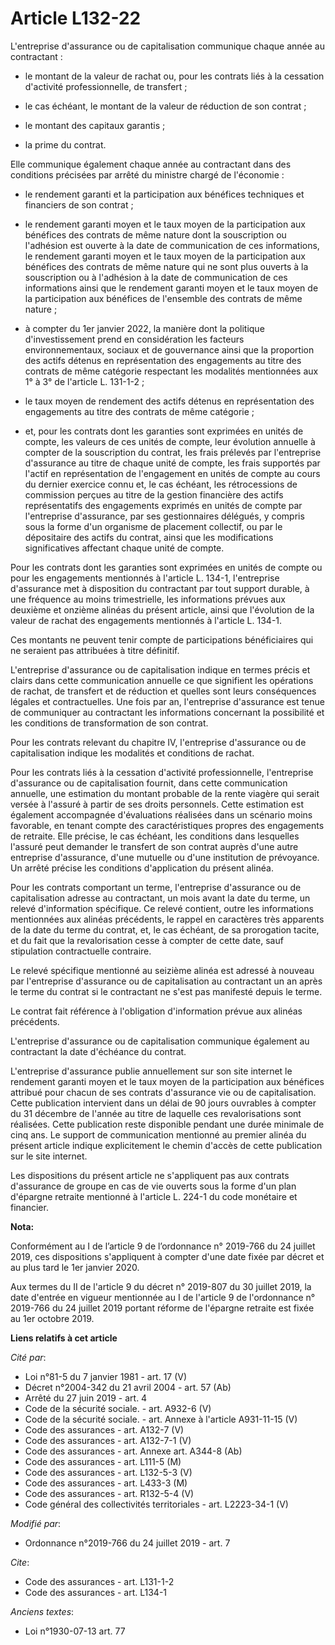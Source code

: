 # Article L132-22

L'entreprise d'assurance ou de capitalisation communique chaque année au contractant :

- le montant de la valeur de rachat ou, pour les contrats liés à la cessation d'activité professionnelle, de transfert ;

- le cas échéant, le montant de la valeur de réduction de son contrat ;

- le montant des capitaux garantis ;

- la prime du contrat.

Elle communique également chaque année au contractant dans des conditions précisées par arrêté du ministre chargé de
l'économie :

- le rendement garanti et la participation aux bénéfices techniques et financiers de son contrat ;

- le rendement garanti moyen et le taux moyen de la participation aux bénéfices des contrats de même nature dont la
souscription ou l'adhésion est ouverte à la date de communication de ces informations, le rendement garanti moyen et le taux
moyen de la participation aux bénéfices des contrats de même nature qui ne sont plus ouverts à la souscription ou à
l'adhésion à la date de communication de ces informations ainsi que le rendement garanti moyen et le taux moyen de la
participation aux bénéfices de l'ensemble des contrats de même nature ;

- à compter du 1er janvier 2022, la manière dont la politique d'investissement prend en considération les facteurs
environnementaux, sociaux et de gouvernance ainsi que la proportion des actifs détenus en représentation des engagements au
titre des contrats de même catégorie respectant les modalités mentionnées aux 1° à 3° de l'article L. 131-1-2 ;

- le taux moyen de rendement des actifs détenus en représentation des engagements au titre des contrats de même catégorie ;

- et, pour les contrats dont les garanties sont exprimées en unités de compte, les valeurs de ces unités de compte, leur
évolution annuelle à compter de la souscription du contrat, les frais prélevés par l'entreprise d'assurance au titre de
chaque unité de compte, les frais supportés par l'actif en représentation de l'engagement en unités de compte au cours du
dernier exercice connu et, le cas échéant, les rétrocessions de commission perçues au titre de la gestion financière des
actifs représentatifs des engagements exprimés en unités de compte par l'entreprise d'assurance, par ses gestionnaires
délégués, y compris sous la forme d'un organisme de placement collectif, ou par le dépositaire des actifs du contrat, ainsi
que les modifications significatives affectant chaque unité de compte.

Pour les contrats dont les garanties sont exprimées en unités de compte ou pour les engagements mentionnés à l'article L.
134-1, l'entreprise d'assurance met à disposition du contractant par tout support durable, à une fréquence au moins
trimestrielle, les informations prévues aux deuxième et onzième alinéas du présent article, ainsi que l'évolution de la
valeur de rachat des engagements mentionnés à l'article L. 134-1.

Ces montants ne peuvent tenir compte de participations bénéficiaires qui ne seraient pas attribuées à titre définitif.

L'entreprise d'assurance ou de capitalisation indique en termes précis et clairs dans cette communication annuelle ce que
signifient les opérations de rachat, de transfert et de réduction et quelles sont leurs conséquences légales et
contractuelles. Une fois par an, l'entreprise d'assurance est tenue de communiquer au contractant les informations concernant
la possibilité et les conditions de transformation de son contrat.

Pour les contrats relevant du chapitre IV, l'entreprise d'assurance ou de capitalisation indique les modalités et conditions
de rachat.

Pour les contrats liés à la cessation d'activité professionnelle, l'entreprise d'assurance ou de capitalisation fournit, dans
cette communication annuelle, une estimation du montant probable de la rente viagère qui serait versée à l'assuré à partir de
ses droits personnels. Cette estimation est également accompagnée d'évaluations réalisées dans un scénario moins favorable,
en tenant compte des caractéristiques propres des engagements de retraite. Elle précise, le cas échéant, les conditions dans
lesquelles l'assuré peut demander le transfert de son contrat auprès d'une autre entreprise d'assurance, d'une mutuelle ou
d'une institution de prévoyance. Un arrêté précise les conditions d'application du présent alinéa.

Pour les contrats comportant un terme, l'entreprise d'assurance ou de capitalisation adresse au contractant, un mois avant la
date du terme, un relevé d'information spécifique. Ce relevé contient, outre les informations mentionnées aux alinéas
précédents, le rappel en caractères très apparents de la date du terme du contrat, et, le cas échéant, de sa prorogation
tacite, et du fait que la revalorisation cesse à compter de cette date, sauf stipulation contractuelle contraire.

Le relevé spécifique mentionné au seizième alinéa est adressé à nouveau par l'entreprise d'assurance ou de capitalisation au
contractant un an après le terme du contrat si le contractant ne s'est pas manifesté depuis le terme.

Le contrat fait référence à l'obligation d'information prévue aux alinéas précédents.

L'entreprise d'assurance ou de capitalisation communique également au contractant la date d'échéance du contrat.

L'entreprise d'assurance publie annuellement sur son site internet le rendement garanti moyen et le taux moyen de la
participation aux bénéfices attribué pour chacun de ses contrats d'assurance vie ou de capitalisation. Cette publication
intervient dans un délai de 90 jours ouvrables à compter du 31 décembre de l'année au titre de laquelle ces revalorisations
sont réalisées. Cette publication reste disponible pendant une durée minimale de cinq ans. Le support de communication
mentionné au premier alinéa du présent article indique explicitement le chemin d'accès de cette publication sur le site
internet.

Les dispositions du présent article ne s'appliquent pas aux contrats d'assurance de groupe en cas de vie ouverts sous la
forme d'un plan d'épargne retraite mentionné à l'article L. 224-1 du code monétaire et financier.

**Nota:**

Conformément au I de l’article 9 de l’ordonnance n° 2019-766 du 24 juillet 2019, ces dispositions s'appliquent à compter
d'une date fixée par décret et au plus tard le 1er janvier 2020.

Aux termes du II de l'article 9 du décret n° 2019-807 du 30 juillet 2019, la date d'entrée en vigueur mentionnée au I de
l'article 9 de l'ordonnance n° 2019-766 du 24 juillet 2019 portant réforme de l'épargne retraite est fixée au 1er octobre
2019.

**Liens relatifs à cet article**

_Cité par_:

  - Loi n°81-5 du 7 janvier 1981 - art. 17 (V)
  - Décret n°2004-342 du 21 avril 2004 - art. 57 (Ab)
  - Arrêté du 27 juin 2019 - art. 4
  - Code de la sécurité sociale. - art. A932-6 (V)
  - Code de la sécurité sociale. - art. Annexe à l'article A931-11-15 (V)
  - Code des assurances - art. A132-7 (V)
  - Code des assurances - art. A132-7-1 (V)
  - Code des assurances - art. Annexe art. A344-8 (Ab)
  - Code des assurances - art. L111-5 (M)
  - Code des assurances - art. L132-5-3 (V)
  - Code des assurances - art. L433-3 (M)
  - Code des assurances - art. R132-5-4 (V)
  - Code général des collectivités territoriales - art. L2223-34-1 (V)

_Modifié par_:

  - Ordonnance n°2019-766 du 24 juillet 2019 - art. 7

_Cite_:

  - Code des assurances - art. L131-1-2
  - Code des assurances - art. L134-1

_Anciens textes_:

  - Loi n°1930-07-13 art. 77

